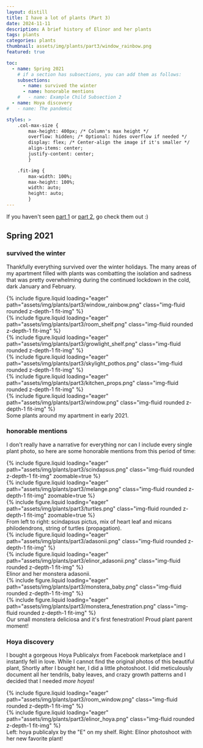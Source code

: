 ```yaml
---
layout: distill
title: I have a lot of plants (Part 3)
date: 2024-11-11
description: A brief history of Elinor and her plants 
tags: plants
categories: plants
thumbnail: assets/img/plants/part3/window_rainbow.png
featured: true

toc:
  - name: Spring 2021
    # if a section has subsections, you can add them as follows:
    subsections:
      - name: survived the winter
      - name: honorable mentions
    #   - name: Example Child Subsection 2
  - name: Hoya discovery
#   - name: The pandemic

styles: >
    .col-max-size {
        max-height: 400px; /* Column's max height */
        overflow: hidden; /* Optional: hides overflow if needed */
        display: flex; /* Center-align the image if it's smaller */
        align-items: center;
        justify-content: center;
        }

    .fit-img {
        max-width: 100%;
        max-height: 100%;
        width: auto;
        height: auto;
        }
---
```


If you haven't seen [part 1](https://elinorp-d.github.io/blog/2024/plants-part-1/) or [part 2](https://elinorp-d.github.io/blog/2024/plants-part-2/), go check them out :)

## Spring 2021

### survived the winter
Thankfully everything survived over the winter holidays. The many areas of my apartment filled with plants was combatting the isolation and sadness that was pretty overwhelming during the continued lockdown in the cold, dark January and February.

<div class="row mt-3">
    <div class="col-sm mt-3 mt-md-0 col-max-size">
        {% include figure.liquid loading="eager" path="assets/img/plants/part3/window_rainbow.png" class="img-fluid rounded z-depth-1 fit-img"  %}
    </div>
    <div class="col-sm mt-3 mt-md-0 col-max-size">
        {% include figure.liquid loading="eager" path="assets/img/plants/part3/room_shelf.png" class="img-fluid rounded z-depth-1 fit-img"  %}
    </div>
    <div class="col-sm mt-3 mt-md-0 col-max-size">
        {% include figure.liquid loading="eager" path="assets/img/plants/part3/growlight_shelf.png" class="img-fluid rounded z-depth-1 fit-img"  %}
    </div>
</div>
<div class="row mt-3">
    <div class="col-sm mt-3 mt-md-0 col-max-size">
        {% include figure.liquid loading="eager" path="assets/img/plants/part3/skylight_pothos.png" class="img-fluid rounded z-depth-1 fit-img"  %}
    </div>
    <div class="col-sm mt-3 mt-md-0 col-max-size">
        {% include figure.liquid loading="eager" path="assets/img/plants/part3/kitchen_props.png" class="img-fluid rounded z-depth-1 fit-img"  %}
    </div>
    <div class="col-sm mt-3 mt-md-0 col-max-size">
        {% include figure.liquid loading="eager" path="assets/img/plants/part3/window.png" class="img-fluid rounded z-depth-1 fit-img"  %}
    </div>
</div>
<div class="caption">
    Some plants around my apartment in early 2021.
</div>

### honorable mentions

I don't really have a narrative for everything nor can I include every single plant photo, so here are some honorable mentions from this period of time:

<div class="row mt-3">
    <div class="col-sm mt-3 mt-md-0 col-max-size">
        {% include figure.liquid loading="eager" path="assets/img/plants/part3/scindapsus.png" class="img-fluid rounded z-depth-1 fit-img" zoomable=true %}
    </div>
    <div class="col-sm mt-3 mt-md-0 col-max-size">
        {% include figure.liquid loading="eager" path="assets/img/plants/part3/melange.png" class="img-fluid rounded z-depth-1 fit-img" zoomable=true %}
    </div>
    <div class="col-sm mt-3 mt-md-0 col-max-size">
        {% include figure.liquid loading="eager" path="assets/img/plants/part3/turtles.png" class="img-fluid rounded z-depth-1 fit-img" zoomable=true %}
    </div>
</div>
<div class="caption">
    From left to right: scindapsus pictus, mix of heart leaf and micans philodendrons, string of turtles (propagation).
</div>

<div class="row mt-3">
    <div class="col-sm mt-3 mt-md-0 col-max-size">
        {% include figure.liquid loading="eager" path="assets/img/plants/part3/adasonii.png" class="img-fluid rounded z-depth-1 fit-img"  %}
    </div>
    <div class="col-sm mt-3 mt-md-0 col-max-size">
        {% include figure.liquid loading="eager" path="assets/img/plants/part3/elinor_adasonii.png" class="img-fluid rounded z-depth-1 fit-img"  %}
    </div>
</div>
<div class="caption">
    Elinor and her monstera adasonii.
</div>

<div class="row mt-3">
    <div class="col-sm mt-3 mt-md-0 col-max-size">
        {% include figure.liquid loading="eager" path="assets/img/plants/part3/monstera_baby.png" class="img-fluid rounded z-depth-1 fit-img"  %}
    </div>
    <div class="col-sm mt-3 mt-md-0 col-max-size">
        {% include figure.liquid loading="eager" path="assets/img/plants/part3/monstera_fenestration.png" class="img-fluid rounded z-depth-1 fit-img"  %}
    </div>
</div>
<div class="caption">
    Our small monstera deliciosa and it's first fenestration! Proud plant parent moment!
</div>

### Hoya discovery

I bought a gorgeous Hoya Publicalyx from Facebook marketplace and I instantly fell in love. While I cannot find the original photos of this beautiful plant, Shortly after I bought her, I did a little photoshoot. I did meticulously document all her tendrils, baby leaves, and crazy growth patterns and I decided that I needed _more hoyas_!


<div class="row mt-3">
    <div class="col-sm mt-3 mt-md-0 col-max-size">
        {% include figure.liquid loading="eager" path="assets/img/plants/part3/room_window.png" class="img-fluid rounded z-depth-1 fit-img"  %}
    </div>
    <div class="col-sm-6 mt-3 mt-md-0 col-max-size">
        {% include figure.liquid loading="eager" path="assets/img/plants/part3/elinor_hoya.png" class="img-fluid rounded z-depth-1 fit-img"  %}
    </div>
</div>
<div class="caption">
    Left: hoya publicalyx by the "E" on my shelf. Right: Elinor photoshoot with her new favorite plant!
</div>
